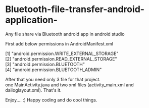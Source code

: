 # Bluetooth-file-transfer-android-application-
Any file share via Bluetooth android app in android studio

First add below permissions in AndroidManifest.xml 

[1] "android.permission.WRITE_EXTERNAL_STORAGE"              
[2] "android.permission.READ_EXTERNAL_STORAGE"                            
[3] "android.permission.BLUETOOTH"                                      
[4] "android.permission.BLUETOOTH_ADMIN"

After that you need only 3 file for that project.    
one MainActivity.java and two xml files (activity_main.xml and dailoglayout.xml). 
That's it. 

Enjoy.... :)
Happy coding and do cool things.
